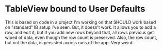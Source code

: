 # TableView bound to User Defaults

This is based on code in a project I'm working on that SHOULD work based on "standard" IB setup I've seen. But, it doesn't work. It allows you to add a row, and edit it, but if you add new rows beyond that, all rows previous get wiped of data, even though the row count is preserved. Also, the row count, but not the data, is persisted across runs of the app. Very weird.
